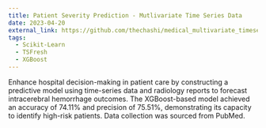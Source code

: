 ```yaml
---
title: Patient Severity Prediction - Mutlivariate Time Series Data
date: 2023-04-20
external_link: https://github.com/thechashi/medical_multivariate_timeseries
tags:
  - Scikit-Learn
  - TSFresh
  - XGBoost
---
```


Enhance hospital decision-making in patient care by constructing a predictive model using time-series data and radiology reports to forecast intracerebral hemorrhage outcomes. The XGBoost-based model achieved an accuracy of 74.11\% and precision of 75.51\%, demonstrating its capacity to identify high-risk patients. Data collection was sourced from PubMed.

<!--more-->
